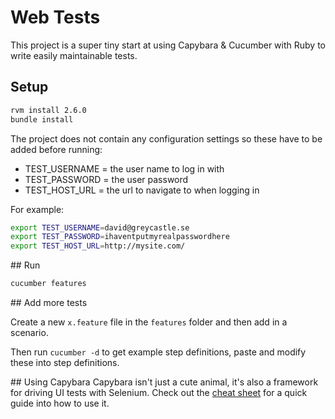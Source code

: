 # Web Tests
This project is a super tiny start at using Capybara & Cucumber with Ruby to write easily maintainable tests.

## Setup

```bash
rvm install 2.6.0
bundle install
```

The project does not contain any configuration settings so these have to be added before running:

* TEST_USERNAME = the user name to log in with
* TEST_PASSWORD = the user password
* TEST_HOST_URL = the url to navigate to when logging in

For example:
```bash
export TEST_USERNAME=david@greycastle.se
export TEST_PASSWORD=ihaventputmyrealpasswordhere
export TEST_HOST_URL=http://mysite.com/
```

## Run

```bash
cucumber features
```

## Add more tests

Create a new `x.feature` file in the `features` folder and then add in a scenario.

Then run `cucumber -d` to get example step definitions, paste and modify these into step definitions.

## Using Capybara
Capybara isn't just a cute animal, it's also a framework for driving UI tests with Selenium. Check out the [cheat sheet](https://gist.github.com/zhengjia/428105) for a quick guide into how to use it.